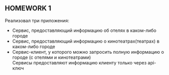 ## HOMEWORK 1

Реализовал три приложения:

- Сервис, предоставляющий информацию об отелях в каком-либо городе
- Сервис, предоставляющий информацию о кинотеатрах(театрах) в каком-либо городе
- Сервис-клиент, у которого можно запросить полную информацию о городе (с отелями и кинотеатрами) \
Сервисы предоставляют информацию клиенту только через api-ключ
